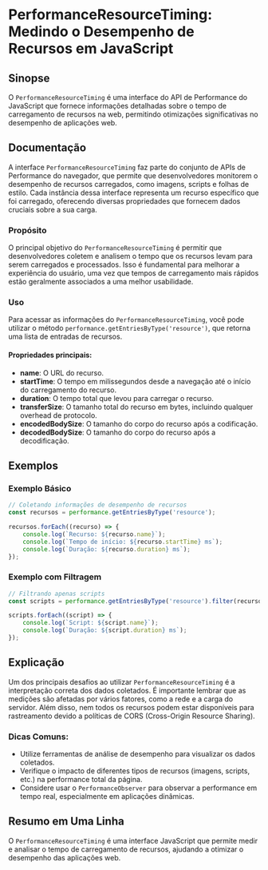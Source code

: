 <!--
Meta Description: # PerformanceResourceTiming: Medindo o Desempenho de Recursos em JavaScript ## Sinopse O `PerformanceResourceTiming` é uma interface do API de Perform...
Meta Keywords: recurso, que, recursos, performanceresourcetiming, performance
-->

# PerformanceResourceTiming: Medindo o Desempenho de Recursos em JavaScript

## Sinopse
O `PerformanceResourceTiming` é uma interface do API de Performance do JavaScript que fornece informações detalhadas sobre o tempo de carregamento de recursos na web, permitindo otimizações significativas no desempenho de aplicações web.

## Documentação
A interface `PerformanceResourceTiming` faz parte do conjunto de APIs de Performance do navegador, que permite que desenvolvedores monitorem o desempenho de recursos carregados, como imagens, scripts e folhas de estilo. Cada instância dessa interface representa um recurso específico que foi carregado, oferecendo diversas propriedades que fornecem dados cruciais sobre a sua carga.

### Propósito
O principal objetivo do `PerformanceResourceTiming` é permitir que desenvolvedores coletem e analisem o tempo que os recursos levam para serem carregados e processados. Isso é fundamental para melhorar a experiência do usuário, uma vez que tempos de carregamento mais rápidos estão geralmente associados a uma melhor usabilidade.

### Uso
Para acessar as informações do `PerformanceResourceTiming`, você pode utilizar o método `performance.getEntriesByType('resource')`, que retorna uma lista de entradas de recursos.

#### Propriedades principais:
- **name**: O URL do recurso.
- **startTime**: O tempo em milissegundos desde a navegação até o início do carregamento do recurso.
- **duration**: O tempo total que levou para carregar o recurso.
- **transferSize**: O tamanho total do recurso em bytes, incluindo qualquer overhead de protocolo.
- **encodedBodySize**: O tamanho do corpo do recurso após a codificação.
- **decodedBodySize**: O tamanho do corpo do recurso após a decodificação.

## Exemplos

### Exemplo Básico
```javascript
// Coletando informações de desempenho de recursos
const recursos = performance.getEntriesByType('resource');

recursos.forEach((recurso) => {
    console.log(`Recurso: ${recurso.name}`);
    console.log(`Tempo de início: ${recurso.startTime} ms`);
    console.log(`Duração: ${recurso.duration} ms`);
});
```

### Exemplo com Filtragem
```javascript
// Filtrando apenas scripts
const scripts = performance.getEntriesByType('resource').filter(recurso => recurso.initiatorType === 'script');

scripts.forEach((script) => {
    console.log(`Script: ${script.name}`);
    console.log(`Duração: ${script.duration} ms`);
});
```

## Explicação
Um dos principais desafios ao utilizar `PerformanceResourceTiming` é a interpretação correta dos dados coletados. É importante lembrar que as medições são afetadas por vários fatores, como a rede e a carga do servidor. Além disso, nem todos os recursos podem estar disponíveis para rastreamento devido a políticas de CORS (Cross-Origin Resource Sharing).

### Dicas Comuns:
- Utilize ferramentas de análise de desempenho para visualizar os dados coletados.
- Verifique o impacto de diferentes tipos de recursos (imagens, scripts, etc.) na performance total da página.
- Considere usar o `PerformanceObserver` para observar a performance em tempo real, especialmente em aplicações dinâmicas.

## Resumo em Uma Linha
O `PerformanceResourceTiming` é uma interface JavaScript que permite medir e analisar o tempo de carregamento de recursos, ajudando a otimizar o desempenho das aplicações web.